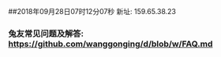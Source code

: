 ##2018年09月28日07时12分07秒 新址: 159.65.38.23
### 兔友常见问题及解答: https://github.com/wanggonging/d/blob/w/FAQ.md
